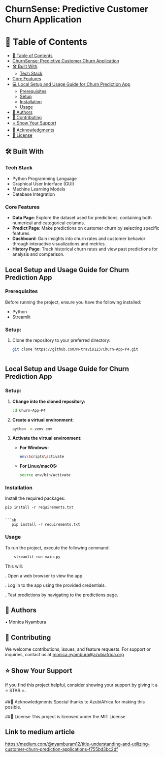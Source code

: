 #  ChurnSense: Predictive Customer Churn Application

# 📗 Table of Contents

- [📗 Table of Contents](#-table-of-contents)
- [ChurnSense: Predictive Customer Churn Application](#churnsense-predictive-customer-churn-application)
- [🛠 Built With](#-built-with)
  - [Tech Stack](#tech-stack)
- [Core Features](#core-features)
- [💻 Local Setup and Usage Guide for Churn Prediction App](#-local-setup-and-usage-guide-for-churn-prediction-app)
  - [Prerequisites](#prerequisites)
  - [Setup](#setup)
  - [Installation](#installation)
  - [Usage](#usage)
- [👥 Authors](#-authors)
- [🤝 Contributing](#-contributing)
- [⭐️ Show Your Support](#️-show-your-support)
- [🙏 Acknowledgments](#-acknowledgments)
- [📝 License](#-license)



## 🛠 Built With
### Tech Stack
- Python Programming Language 
- Graphical User Interface (GUI) 
- Machine Learning Models 
- Database Integration

### Core Features
- **Data Page**: Explore the dataset used for predictions, containing both numerical and categorical columns.
- **Predict Page**: Make predictions on customer churn by selecting specific features.
- **Dashboard**: Gain insights into churn rates and customer behavior through interactive visualizations and metrics.
- **History Page**: Track historical churn rates and view past predictions for analysis and comparison.

## Local Setup and Usage Guide for Churn Prediction App
### Prerequisites
Before running the project, ensure you have the following installed:
- Python
- Streamlit

### Setup:
1. Clone the repository to your preferred directory:
   ```sh
   git clone https://github.com/M-travis123/Churn-App-P4.git



## Local Setup and Usage Guide for Churn Prediction App

### Setup:

1. **Change into the cloned repository:**
    ```sh
    cd Churn-App-P4 
    ```

2. **Create a virtual environment:**
    ```sh
    python -m venv env
    ```

3. **Activate the virtual environment:**

    - **For Windows:**
        ```sh
        env\Scripts\activate 
        ```
    - **For Linux/macOS:**
        ```sh
        source env/bin/activate 
        ```


### Installation

Install the required packages:

```shell
pip install -r requirements.txt


```sh
   pip install -r requirements.txt
```


### Usage

To run the project, execute the following command:


```sh
    streamlit run main.py

```
This will:

. Open a web browser to view the app.

. Log in to the app using the provided credentials.

. Test predictions by navigating to the predictions page.



## 👥 Authors
•	Monica Nyambura

## 🤝 Contributing
We welcome contributions, issues, and feature requests.  For support or inquiries, contact us at monica.nyambura@azubiafrica.org

## ⭐️ Show Your Support
If you find this project helpful, consider showing your support by giving it a ⭐️ STAR ⭐️.

##🙏 Acknowledgments
Special thanks to AzubiAfrica for making this posible.

##📝 License
This project is licensed under the MIT License

## Link to medium article

https://medium.com/@nyamburam12/title-understanding-and-utilizing-customer-churn-prediction-applications-f755bd3bc2df





